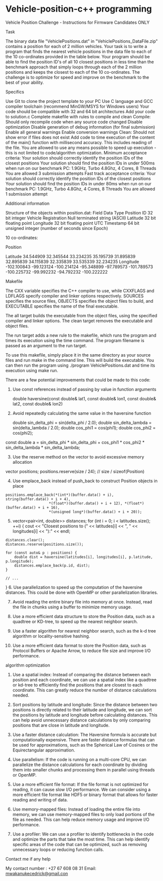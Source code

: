 # Vehicle-position-c++ programming

Vehicle Position Challenge - Instructions for Firmware Candidates ONLY

Task

The binary data file "VehiclePositions.dat" in "VehiclePositions_DataFile.zip" contains a position for each of 2 million vehicles. Your task is to write a program that finds the nearest vehicle positions in the data file to each of the 10 co-ordinates provided in the table below. Your program should be able to find the position ID's of all 10 closest positions in less time than the benchmark approach that simply loops through each of the 2 million positions and keeps the closest to each of the 10 co-ordinates. The challenge is to optimize for speed and improve on the benchmark to the best of your ability.

Specifics

Use Git to clone the project template to your PC
Use C language and GCC compiler toolchain (recommend MinGW/MSYS for Windows users)
Your code should be compatible with 32 and 64 bit architectures
Add your code to solution.c
Complete makefile with rules to compile and clean
Compile: Should only recompile code when any source code changed
Disable optimization
Disable generation of debug information (for final submission)
Enable all general warnings
Enable conversion warnings
Clean: Should not show error if files does not exist
Add code to time execution of the content of the main() function with millisecond accuracy. This includes reading of the file.
You are allowed to use any means possible to speed up execution - this is not limited to code/algorithm optimization.
Minimum acceptance criteria:
Your solution should correctly identify the position IDs of the closest positions
Your solution should find the position IDs in under 500ms when run on our benchmark PC: 1.9GHz, Turbo 4.8Ghz, 4 Cores, 8 Threads
You are allowed 3 submission attempts
Fast track acceptance criteria:
Your solution should correctly identify the position IDs of the closest positions
Your solution should find the position IDs in under 80ms when run on our benchmark PC: 1.9GHz, Turbo 4.8Ghz, 4 Cores, 8 Threads
You are allowed 1 submission attempt

Additional information

Structure of the objects within position.dat:
Field	Data Type
Position ID	32 bit integer
Vehicle Registration	Null terminated string (ASCII)
Latitude	32 bit floating point
Longitude	32 bit floating point
UTC Timestamp	64 bit unsigned integer (number of seconds since Epoch)

10 co-ordinates:

Position	

Latitude	34.544909	32.345544	33.234235	35.195739	31.895839	32.895839	34.115839	32.335839	33.535339	32.234235
Longitude	-102.100843	-99.123124	-100.214124	-95.348899	-97.789573	-101.789573	-100.225732	-99.992232	-94.792232	-100.222222

Makefile

The CXX variable specifies the C++ compiler to use, while CXXFLAGS and LDFLAGS specify compiler and linker options respectively. SOURCES specifies the source files, OBJECTS specifies the object files to build, and EXECUTABLE specifies the name of the final executable.

The all target builds the executable from the object files, using the specified compiler and linker options. The clean target removes the executable and object files.

The run target adds a new rule to the makefile, which runs the program and times its execution using the time command. The program filename is passed as an argument to the run target.

To use this makefile, simply place it in the same directory as your source files and run make in the command line. This will build the executable. You can then run the program using ./program VehiclePositions.dat and time its execution using make run.

There are a few potential improvements that could be made to this code:

1. Use const references instead of passing by value in function arguments
   
   double haversine(const double& lat1, const double& lon1, const double& lat2, const double& lon2)
   
2. Avoid repeatedly calculating the same value in the haversine function

   double sin_delta_phi = sin(delta_phi / 2.0);
   double sin_delta_lambda = sin(delta_lambda / 2.0);
   double cos_phi1 = cos(phi1);
   double cos_phi2 = cos(phi2);

const double a = sin_delta_phi * sin_delta_phi +
    cos_phi1 * cos_phi2 *
    sin_delta_lambda * sin_delta_lambda;
    
 3. Use the reserve method on the vector to avoid excessive memory allocation


   vector<Position> positions;
positions.reserve(size / 24); // size / sizeof(Position)

  4. Use emplace_back instead of push_back to construct Position objects in place
  
    positions.emplace_back(*(int*)(buffer.data() + i), string(buffer.data() + i + 4),
                        *(float*)(buffer.data() + i + 12), *(float*)(buffer.data() + i + 16),
                        *(unsigned long*)(buffer.data() + i + 20));
  5. vector<pair<int, double>> distances;
for (int i = 0; i < latitudes.size(); ++i) {
    cout << "Closest positions to (" << latitudes[i] << ", " << longitudes[i] << "):" << endl;

    distances.clear();
    distances.reserve(positions.size());

    for (const auto& p : positions) {
        double dist = haversine(latitudes[i], longitudes[i], p.latitude, p.longitude);
        distances.emplace_back(p.id, dist);
    }

    // ...
}
6. Use parallelization to speed up the computation of the haversine distances. This could be done with OpenMP or other parallelization libraries.

7. Avoid reading the entire binary file into memory at once. Instead, read the file in chunks using a buffer to minimize memory usage.

8. Use a more efficient data structure to store the Position data, such as a quadtree or KD-tree, to speed up the nearest neighbor search.

9. Use a faster algorithm for nearest neighbor search, such as the k-d tree algorithm or locality-sensitive hashing.

10. Use a more efficient data format to store the Position data, such as Protocol Buffers or Apache Arrow, to reduce file size and improve I/O performance.

 algorithm optimization
                                                                                             
1. Use a spatial index: Instead of comparing the distance between each position and each coordinate, we can use a spatial index like a quadtree or kd-tree to efficiently find the positions that are closest to each coordinate. This can greatly reduce the number of distance calculations needed.

2. Sort positions by latitude and longitude: Since the distance between two positions is directly related to their latitude and longitude, we can sort the positions by latitude and longitude before calculating distances. This can help avoid unnecessary distance calculations by only comparing positions that are close in latitude and longitude.

3. Use a faster distance calculation: The Haversine formula is accurate but computationally expensive. There are faster distance formulas that can be used for approximations, such as the Spherical Law of Cosines or the Equirectangular approximation.

4. Use parallelism: If the code is running on a multi-core CPU, we can parallelize the distance calculations for each coordinate by dividing them into smaller chunks and processing them in parallel using threads or OpenMP.

5. Use a more efficient file format: If the file format is not optimized for reading, it can cause slow I/O performance. We can consider using a more efficient file format like HDF5 or binary format that allows for faster reading and writing of data.

6. Use memory-mapped files: Instead of loading the entire file into memory, we can use memory-mapped files to only load portions of the file as needed. This can help reduce memory usage and improve I/O performance.

7. Use a profiler: We can use a profiler to identify bottlenecks in the code and optimize the parts that take the most time. This can help identify specific areas of the code that can be optimized, such as removing unnecessary loops or reducing function calls.
 
 Contact me if any help
                                                                                             
 My contact number : +27 67 608 08 31
 Email: mwakanukecedrick@gmail.con                                                                                           
                                                                                             



   
